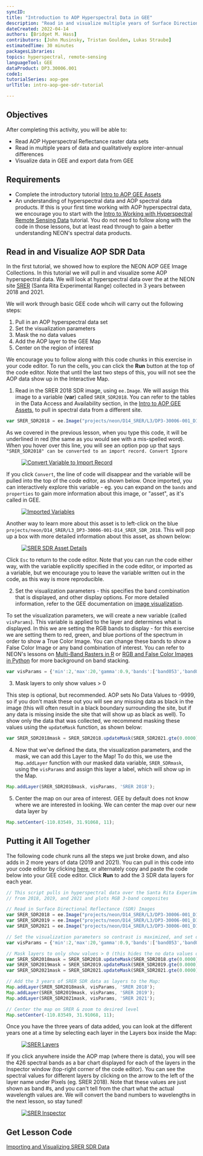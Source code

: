```yaml
---
syncID: 
title: "Introduction to AOP Hyperspectral Data in GEE"
description: "Read in and visualize multiple years of Surface Directional Reflectance data at NEON site SRER"
dateCreated: 2022-04-14
authors: [Bridget M. Hass]
contributors: [John Musinsky, Tristan Goulden, Lukas Straube]
estimatedTime: 30 minutes
packagesLibraries: 
topics: hyperspectral, remote-sensing
languageTool: GEE
dataProduct: DP3.30006.001
code1: 
tutorialSeries: aop-gee
urlTitle: intro-aop-gee-sdr-tutorial

---
```


<div id="ds-objectives" markdown="1">

## Objectives
After completing this activity, you will be able to:
- Read AOP Hyperspectral Reflectance raster data sets
- Read in multiple years of data and qualitatively explore inter-annual differences
- Visualize data in GEE and export data from GEE

## Requirements

* Complete the introductory tutorial <a href="https://github.com/NEONScience/NEON-Data-Skills/blob/main/tutorials-in-development/GEE/01_intro_aop_gee_lessons/1a_intro_aop_gee_assets.md" target="_blank">Intro to AOP GEE Assets</a>
* An understanding of hyperspectral data and AOP spectral data products. If this is your first time working with AOP hyperspectral data, we encourage you to start with the <a href="https://www.neonscience.org/resources/learning-hub/tutorials/hsi-hdf5-r" target="_blank">Intro to Working with Hyperspectral Remote Sensing Data</a> tutorial. You do not need to follow along with the code in those lessons, but at least read through to gain a better understanding NEON's spectral data products.

## Read in and Visualize AOP SDR Data

In the first tutorial, we showed how to explore the NEON AOP GEE Image Collections. In this tutorial we will pull in and visualize some AOP hyperspectral data. We will look at hyperspectral data over the at the NEON site <a href="https://www.neonscience.org/field-sites/srer" target="_blank">SRER</a> (Santa Rita Experimental Range) collected in 3 years between 2018 and 2021.

We will work through basic GEE code whcih will carry out the following steps:

1) Pull in an AOP hyperspectral data set
2) Set the visualization parameters
3) Mask the no data values
4) Add the AOP layer to the GEE Map
5) Center on the region of interest

We encourage you to follow along with this code chunks in this exercise in your code editor. To run the cells, you can click the **Run** button at the top of the code editor. Note that until the last two steps of this, you will not see the AOP data show up in the Interactive Map.

1) Read in the SRER 2018 SDR image, using `ee.Image`. We will assign this image to a variable (**var**) called `SRER_SDR2018`. You can refer to the tables in the Data Access and Availability section, in the <a href="https://github.com/NEONScience/NEON-Data-Skills/blob/main/tutorials-in-development/GEE/01_intro_aop_gee_lessons/1a_intro_aop_gee_assets.md" target="_blank">Intro to AOP GEE Assets</a>, to pull in spectral data from a different site.

```javascript
var SRER_SDR2018 = ee.Image("projects/neon/D14_SRER/L3/DP3-30006-001_D14_SRER_SDR_2018");
```

As we covered in the previous lesson, when you type this code, it will be underlined in red (the same as you would see with a mis-spelled word). When you hover over this line, you will see an option pop up that says `"SRER_SDR2018" can be converted to an import record. Convert Ignore` 

<figure>
	<a href="https://raw.githubusercontent.com/NEONScience/NEON-Data-Skills/main/graphics/aop-gee/2a_intro_sdr/convert_to_import_record.png">
	<img src="https://raw.githubusercontent.com/NEONScience/NEON-Data-Skills/main/graphics/aop-gee/2a_intro_sdr/convert_to_import_record.png" alt="Convert Variable to Import Record"></a>
</figure>

If you click `Convert`, the line of code will disappear and the variable will be pulled into the top of the code editor, as shown below. Once imported, you can interactively explore this variable - eg. you can expand on the `bands` and `properties` to gain more information about this image, or "asset", as it's called in GEE.

<figure>
	<a href="https://raw.githubusercontent.com/NEONScience/NEON-Data-Skills/main/graphics/aop-gee/2a_intro_sdr/imports.png">
	<img src="https://raw.githubusercontent.com/NEONScience/NEON-Data-Skills/main/graphics/aop-gee/2a_intro_sdr/imports.png" alt="Imported Variables"></a>
</figure>

Another way to learn more about this asset is to left-click on the blue `projects/neon/D14_SRER/L3_DP3-30006-001-D14_SRER_SDR_2018`. This will pop up a box with more detailed information about this asset, as shown below:

<figure>
	<a href="https://raw.githubusercontent.com/NEONScience/NEON-Data-Skills/main/graphics/aop-gee/2a_intro_sdr/srer_sdr_asset_details.png">
	<img src="https://raw.githubusercontent.com/NEONScience/NEON-Data-Skills/main/graphics/aop-gee/2a_intro_sdr/srer_sdr_asset_details.png" alt="SRER SDR Asset Details"></a>
</figure>

Click `Esc` to return to the code editor. Note that you can run the code either way, with the variable explicitly specified in the code editor, or imported as a variable, but we encourage you to leave the variable written out in the code, as this way is more reproducible.

2) Set the visualization parameters - this specifies the band combination that is displayed, and other display options. For more detailed information, refer to the GEE documentation on <a href="https://developers.google.com/earth-engine/guides/image_visualization" target="_blank">image visualization</a>.

To set the visualization parameters, we will create a new variable (called `visParams`). This variable is applied to the layer and determines what is displayed. In this we are setting the RGB bands to display - for this exercise we are setting them to red, green, and blue portions of the spectrum in order to show a True Color Image. You can change these bands to show a False Color Image or any band combination of interest. You can refer to NEON's lessons on <a href="https://www.neonscience.org/resources/learning-hub/tutorials/dc-multiband-rasters-r" target="_blank">Multi-Band Rasters in R</a> or <a href="https://www.neonscience.org/resources/learning-hub/tutorials/neon-hsi-aop-functions-tiles-py" target="_blank">RGB and False Color Images in Python</a> for more background on band stacking.

```javascript
var visParams = {'min':2,'max':20,'gamma':0.9,'bands':['band053','band035','band019']};
```

3) Mask layers to only show values > 0

This step is optional, but recommended. AOP sets No Data Values to -9999, so if you don't mask these out you will see any missing data as black in the image (this will often result in a black boundary surrounding the site, but if any data is missing inside the site that will show up as black as well). To show only the data that was collected, we recommend masking these values using the `updateMask` function, as shown below:

```javascript
var SRER_SDR2018mask = SRER_SDR2018.updateMask(SRER_SDR2021.gte(0.0000));
```

4) Now that we've defined the data, the visualization parameters, and the mask, we can add this Layer to the Map! To do this, we use the `Map.addLayer` function with our masked data variable, `SRER_SDRmask`, using the `visParams` and assign this layer a label, which will show up in the Map.

```javascript
Map.addLayer(SRER_SDR2018mask, visParams, 'SRER 2018');
```

5) Center the map on our area of interest. GEE by default does not know where we are interested in looking. We can center the map over our new data layer by 

```javascript
Map.setCenter(-110.83549, 31.91068, 11);
```

Putting it All Together
---
The following code chunk runs all the steps we just broke down, and also adds in 2 more years of data (2019 and 2021). You can pull in this code into your code editor by clicking <a href="https://code.earthengine.google.com/9b442fa13116b2ae487ac8a78d45ba69" target="_blank">here</a>, or alternately copy and paste the code below into your GEE code editor. Click **Run** to add the 3 SDR data layers for each year.

```javascript
// This script pulls in hyperspectral data over the Santa Rita Experimental Range (SRER)
// from 2018, 2019, and 2021 and plots RGB 3-band composites

// Read in Surface Directional Reflectance (SDR) Images 
var SRER_SDR2018 = ee.Image("projects/neon/D14_SRER/L3/DP3-30006-001_D14_SRER_SDR_2018");
var SRER_SDR2019 = ee.Image("projects/neon/D14_SRER/L3/DP3-30006-001_D14_SRER_SDR_2019");
var SRER_SDR2021 = ee.Image("projects/neon/D14_SRER/L3/DP3-30006-001_D14_SRER_SDR_2021");

// Set the visualization parameters so contrast is maximized, and set display to show RGB bands 
var visParams = {'min':2,'max':20,'gamma':0.9,'bands':['band053','band035','band019']};

// Mask layers to only show values > 0 (this hides the no data values of -9999) 
var SRER_SDR2018mask = SRER_SDR2018.updateMask(SRER_SDR2018.gte(0.0000));
var SRER_SDR2019mask = SRER_SDR2019.updateMask(SRER_SDR2019.gte(0.0000));
var SRER_SDR2021mask = SRER_SDR2021.updateMask(SRER_SDR2021.gte(0.0000));

// Add the 3 years of SRER SDR data as layers to the Map:
Map.addLayer(SRER_SDR2018mask, visParams, 'SRER 2018');
Map.addLayer(SRER_SDR2019mask, visParams, 'SRER 2019');
Map.addLayer(SRER_SDR2021mask, visParams, 'SRER 2021');

// Center the map on SRER & zoom to desired level
Map.setCenter(-110.83549, 31.91068, 11);
```

Once you have the three years of data added, you can look at the different years one at a time by selecting each layer in the Layers box inside the Map:

<figure>
	<a href="https://raw.githubusercontent.com/NEONScience/NEON-Data-Skills/main/graphics/aop-gee/2a_intro_sdr/srer_layers.png">
	<img src="https://raw.githubusercontent.com/NEONScience/NEON-Data-Skills/main/graphics/aop-gee/2a_intro_sdr/srer_layers.png" alt="SRER Layers"></a>
</figure>

If you click anywhere inside the AOP map (where there is data), you will see the 426 spectral bands as a bar chart displayed for each of the layers in the Inspector window (top-right corner of the code editor). You can see the spectral values for different layers by clicking on the arrow to the left of the layer name under Pixels (eg. SRER 2018). Note that these values are just shown as band #s, and you can't tell from the chart what the actual wavelength values are. We will convert the band numbers to wavelengths in the next lesson, so stay tuned!

<figure>
	<a href="https://raw.githubusercontent.com/NEONScience/NEON-Data-Skills/main/graphics/aop-gee/2a_intro_sdr/srer_inspector.png">
	<img src="https://raw.githubusercontent.com/NEONScience/NEON-Data-Skills/main/graphics/aop-gee/2a_intro_sdr/srer_inspector.png" alt="SRER Inspector"></a>
</figure>

## Get Lesson Code

<a href="https://code.earthengine.google.com/9b442fa13116b2ae487ac8a78d45ba69" target="_blank">Importing and Visualizing SRER SDR Data</a>
